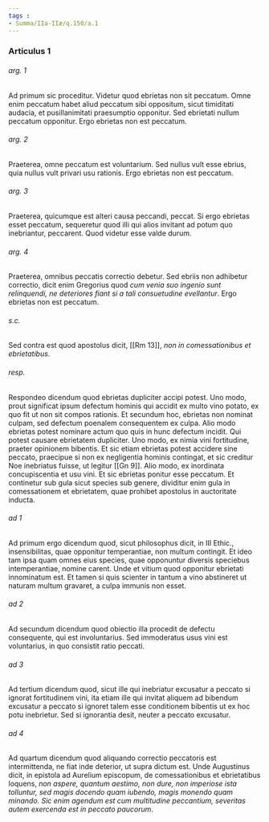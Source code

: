 ```yaml
---
tags : 
- Summa/IIa-IIæ/q.150/a.1
---
```


### Articulus 1

###### arg. 1
Ad primum sic proceditur. Videtur quod ebrietas non sit peccatum. Omne enim peccatum habet aliud peccatum sibi oppositum, sicut timiditati audacia, et pusillanimitati praesumptio opponitur. Sed ebrietati nullum peccatum opponitur. Ergo ebrietas non est peccatum.

###### arg. 2
Praeterea, omne peccatum est voluntarium. Sed nullus vult esse ebrius, quia nullus vult privari usu rationis. Ergo ebrietas non est peccatum.

###### arg. 3
Praeterea, quicumque est alteri causa peccandi, peccat. Si ergo ebrietas esset peccatum, sequeretur quod illi qui alios invitant ad potum quo inebriantur, peccarent. Quod videtur esse valde durum.

###### arg. 4
Praeterea, omnibus peccatis correctio debetur. Sed ebriis non adhibetur correctio, dicit enim Gregorius quod *cum venia suo ingenio sunt relinquendi, ne deteriores fiant si a tali consuetudine evellantur*. Ergo ebrietas non est peccatum.

###### s.c.
Sed contra est quod apostolus dicit, [[Rm 13]], *non in comessationibus et ebrietatibus*.

###### resp.
Respondeo dicendum quod ebrietas dupliciter accipi potest. Uno modo, prout significat ipsum defectum hominis qui accidit ex multo vino potato, ex quo fit ut non sit compos rationis. Et secundum hoc, ebrietas non nominat culpam, sed defectum poenalem consequentem ex culpa. Alio modo ebrietas potest nominare actum quo quis in hunc defectum incidit. Qui potest causare ebrietatem dupliciter. Uno modo, ex nimia vini fortitudine, praeter opinionem bibentis. Et sic etiam ebrietas potest accidere sine peccato, praecipue si non ex negligentia hominis contingat, et sic creditur Noe inebriatus fuisse, ut legitur [[Gn 9]]. Alio modo, ex inordinata concupiscentia et usu vini. Et sic ebrietas ponitur esse peccatum. Et continetur sub gula sicut species sub genere, dividitur enim gula in comessationem et ebrietatem, quae prohibet apostolus in auctoritate inducta.

###### ad 1
Ad primum ergo dicendum quod, sicut philosophus dicit, in III Ethic., insensibilitas, quae opponitur temperantiae, non multum contingit. Et ideo tam ipsa quam omnes eius species, quae opponuntur diversis speciebus intemperantiae, nomine carent. Unde et vitium quod opponitur ebrietati innominatum est. Et tamen si quis scienter in tantum a vino abstineret ut naturam multum gravaret, a culpa immunis non esset.

###### ad 2
Ad secundum dicendum quod obiectio illa procedit de defectu consequente, qui est involuntarius. Sed immoderatus usus vini est voluntarius, in quo consistit ratio peccati.

###### ad 3
Ad tertium dicendum quod, sicut ille qui inebriatur excusatur a peccato si ignorat fortitudinem vini, ita etiam ille qui invitat aliquem ad bibendum excusatur a peccato si ignoret talem esse conditionem bibentis ut ex hoc potu inebrietur. Sed si ignorantia desit, neuter a peccato excusatur.

###### ad 4
Ad quartum dicendum quod aliquando correctio peccatoris est intermittenda, ne fiat inde deterior, ut supra dictum est. Unde Augustinus dicit, in epistola ad Aurelium episcopum, de comessationibus et ebrietatibus loquens, *non aspere, quantum aestimo, non dure, non imperiose ista tolluntur, sed magis docendo quam iubendo, magis monendo quam minando. Sic enim agendum est cum multitudine peccantium, severitas autem exercenda est in peccato paucorum*.

